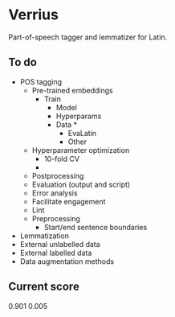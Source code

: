 # Verrius

Part-of-speech tagger and lemmatizer for Latin.

## To do
- POS tagging
    - Pre-trained embeddings
        - Train
            - Model
            - Hyperparams
            - Data *
                - EvaLatin
                - Other
    - Hyperparameter optimization
        - 10-fold CV
        - 
    - Postprocessing
    - Evaluation (output and script)
    - Error analysis
    - Facilitate engagement
    - Lint
    - Preprocessing
        - Start/end sentence boundaries
- Lemmatization
- External unlabelled data
- External labelled data
- Data augmentation methods

## Current score
0.901 0.005